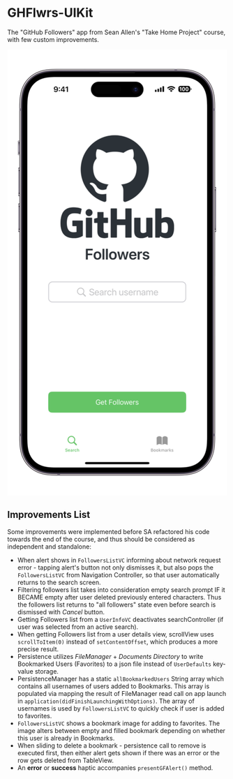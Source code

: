 # GHFlwrs-UIKit

The "GitHub Followers" app from Sean Allen's "Take Home Project" course, with few custom improvements.

![screen_1](/screens/1.png)

## Improvements List

Some improvements were implemented before SA refactored his code towards the end of the course, and thus should be considered as independent and standalone:

- When alert shows in ```FollowersListVC``` informing about network request error - tapping alert's button not only dismisses it, but also pops the ```FollowersListVC``` from Navigation Controller, so that user automatically returns to the search screen.
- Filtering followers list takes into consideration empty search prompt IF it BECAME empty after user deleted previously entered characters. Thus the followers list returns to "all followers" state even before search is dismissed with *Cancel* button.
- Getting Followers list from a ```UserInfoVC``` deactivates searchController (if user was selected from an active search).
- When getting Followers list from a user details view, scrollView uses ```scrollToItem(0)``` instead of ```setContentOffset```, which produces a more precise result.
- Persistence utilizes *FileManager* + *Documents Directory* to write Bookmarked Users (Favorites) to a json file instead of ```UserDefaults``` key-value storage.
- PersistenceManager has a static ```allBookmarkedUsers``` String array which contains all usernames of users added to Bookmarks. This array is populated via mapping the result of FileManager read call on app launch in ```application(didFinishLaunchingWithOptions)```. The array of usernames is used by ```FollowersListVC``` to quickly check if user is added to favorites.
- ```FollowersListVC``` shows a bookmark image for adding to favorites. The image alters between empty and filled bookmark depending on whether this user is already in Bookmarks.
- When sliding to delete a bookmark - persistence call to remove is executed first, then either alert gets shown if there was an error or the row gets deleted from TableView.
- An **error** or **success** haptic accompanies ```presentGFAlert()``` method.
